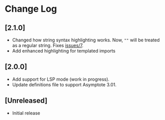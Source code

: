 # Change Log

## [2.1.0]

- Changed how string syntax highlighting works. Now, `""` will be treated as a regular string.
  Fixes [issues/7](https://github.com/vectorgraphics/vscode-lang-asymptote/issues/7).
- Add enhanced highlighting for templated imports

## [2.0.0]

- Add support for LSP mode (work in progress).
- Update definitions file to support Asymptote 3.01.

## [Unreleased]

- Initial release
